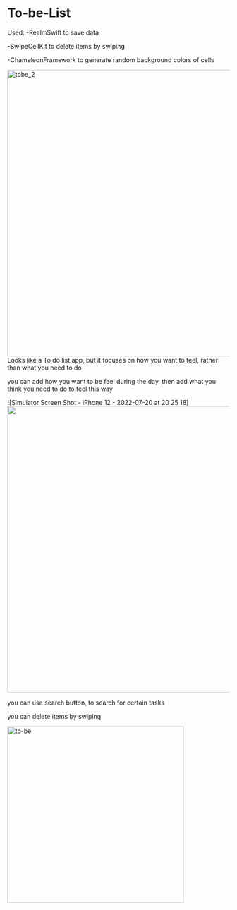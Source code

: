 # To-be-List
Used:
-RealmSwift to save data

-SwipeCellKit to delete items by swiping

-ChameleonFramework to generate random background colors of cells

<img width="550" height="650" alt="tobe_2" src="https://user-images.githubusercontent.com/71122864/181023850-dc373697-76df-4521-979b-7ace711e4278.png">
Looks like a To do list app, but it focuses on how you want to feel, rather than what you need to do

you can add how you want to be feel during the day, then add what you think you need to do to feel this way

![Simulator Screen Shot - iPhone 12 - 2022-07-20 at 20 25 18] <img src="https://user-images.githubusercontent.com/71122864/181023249-c1151f93-0652-42f0-ad61-ded8f4e365ed.png" width="550" height="650">

you can use search button, to search for certain tasks

you can delete items by swiping

<img width="400" alt="to-be" src="https://user-images.githubusercontent.com/71122864/181023561-add230a0-e92f-4798-bde6-8544b6e56e6f.png">



